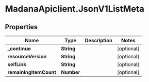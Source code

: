 # MadanaApiclient.JsonV1ListMeta

## Properties

Name | Type | Description | Notes
------------ | ------------- | ------------- | -------------
**_continue** | **String** |  | [optional] 
**resourceVersion** | **String** |  | [optional] 
**selfLink** | **String** |  | [optional] 
**remainingItemCount** | **Number** |  | [optional] 


